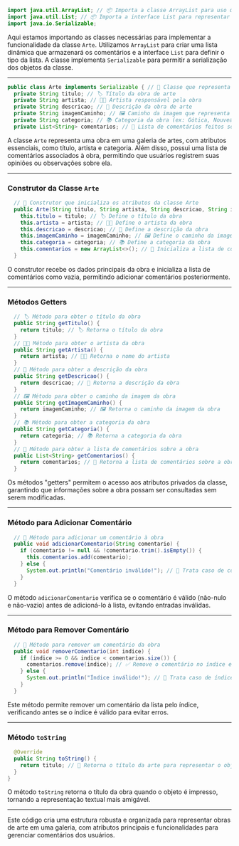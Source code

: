 ```java
import java.util.ArrayList; // 📦 Importa a classe ArrayList para uso de listas dinâmicas
import java.util.List; // 📦 Importa a interface List para representar listas
import java.io.Serializable;
```

Aqui estamos importando as classes necessárias para implementar a funcionalidade da classe `Arte`. Utilizamos `ArrayList` para criar uma lista dinâmica que armazenará os comentários e a interface `List` para definir o tipo da lista. A classe implementa `Serializable` para permitir a serialização dos objetos da classe.

---

```java
public class Arte implements Serializable { // 🎨 Classe que representa uma arte na galeria
  private String titulo; // 🏷️ Título da obra de arte
  private String artista; // 👩‍🎨 Artista responsável pela obra
  private String descricao; // 📝 Descrição da obra de arte
  private String imagemCaminho; // 🖼️ Caminho da imagem que representa a obra
  private String categoria; // 📚 Categoria da obra (ex: Gótica, Nouveau)
  private List<String> comentarios; // 💬 Lista de comentários feitos sobre a obra
```

A classe `Arte` representa uma obra em uma galeria de artes, com atributos essenciais, como título, artista e categoria. Além disso, possui uma lista de comentários associados à obra, permitindo que usuários registrem suas opiniões ou observações sobre ela.

---

### Construtor da Classe `Arte`

```java
  // 🎨 Construtor que inicializa os atributos da classe Arte
  public Arte(String titulo, String artista, String descricao, String imagemCaminho, String categoria) {
    this.titulo = titulo; // 🏷️ Define o título da obra
    this.artista = artista; // 👩‍🎨 Define o artista da obra
    this.descricao = descricao; // 📝 Define a descrição da obra
    this.imagemCaminho = imagemCaminho; // 🖼️ Define o caminho da imagem
    this.categoria = categoria; // 📚 Define a categoria da obra
    this.comentarios = new ArrayList<>(); // 💬 Inicializa a lista de comentários vazia
  }
```

O construtor recebe os dados principais da obra e inicializa a lista de comentários como vazia, permitindo adicionar comentários posteriormente.

---

### Métodos Getters

```java
  // 🏷️ Método para obter o título da obra
  public String getTitulo() {
    return titulo; // 🏷️ Retorna o título da obra
  }
  // 👩‍🎨 Método para obter o artista da obra
  public String getArtista() {
    return artista; // 👩‍🎨 Retorna o nome do artista
  }
  // 📝 Método para obter a descrição da obra
  public String getDescricao() {
    return descricao; // 📝 Retorna a descrição da obra
  }
  // 🖼️ Método para obter o caminho da imagem da obra
  public String getImagemCaminho() {
    return imagemCaminho; // 🖼️ Retorna o caminho da imagem da obra
  }
  // 📚 Método para obter a categoria da obra
  public String getCategoria() {
    return categoria; // 📚 Retorna a categoria da obra
  }
  // 💬 Método para obter a lista de comentários sobre a obra
  public List<String> getComentarios() {
    return comentarios; // 💬 Retorna a lista de comentários sobre a obra
  }
```

Os métodos "getters" permitem o acesso aos atributos privados da classe, garantindo que informações sobre a obra possam ser consultadas sem serem modificadas.

---

### Método para Adicionar Comentário

```java
  // 💬 Método para adicionar um comentário à obra
  public void adicionarComentario(String comentario) {
    if (comentario != null && !comentario.trim().isEmpty()) {
      this.comentarios.add(comentario);
    } else {
      System.out.println("Comentário inválido!"); // 🚫 Trata caso de comentário vazio ou nulo
    }
  }
```

O método `adicionarComentario` verifica se o comentário é válido (não-nulo e não-vazio) antes de adicioná-lo à lista, evitando entradas inválidas.

---

### Método para Remover Comentário

```java
  // 💬 Método para remover um comentário da obra
  public void removerComentario(int indice) {
    if (indice >= 0 && indice < comentarios.size()) {
      comentarios.remove(indice); // ✅ Remove o comentário no índice especificado
    } else {
      System.out.println("Índice inválido!"); // 🚫 Trata caso de índice fora dos limites da lista
    }
  }
```

Este método permite remover um comentário da lista pelo índice, verificando antes se o índice é válido para evitar erros.

---

### Método `toString`

```java
  @Override
  public String toString() {
    return titulo; // 🎨 Retorna o título da arte para representar o objeto em texto
  }
}
```

O método `toString` retorna o título da obra quando o objeto é impresso, tornando a representação textual mais amigável.

--- 

Este código cria uma estrutura robusta e organizada para representar obras de arte em uma galeria, com atributos principais e funcionalidades para gerenciar comentários dos usuários.
